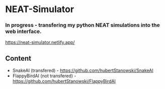 # NEAT-Simulator

### In progress - transfering my python NEAT simulations into the web interface.
https://neat-simulator.netlify.app/

## Content
- SnakeAI (transfered) - https://github.com/hubertStanowski/SnakeAI
- FlappyBirdAI (not transfered) - https://github.com/hubertStanowski/FlappyBirdAI
